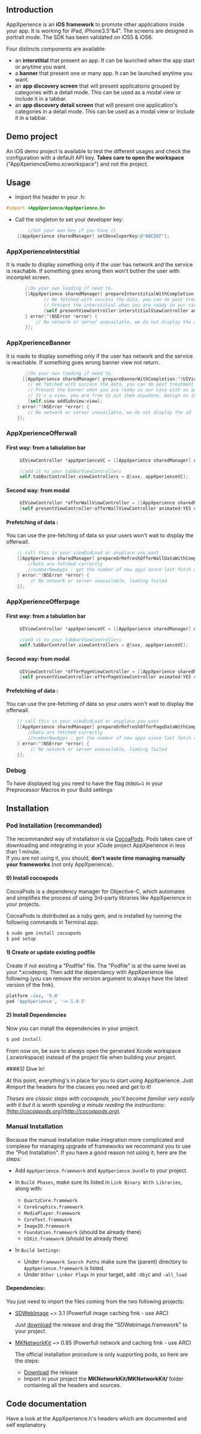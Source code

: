 ## Introduction
AppXperience is an **iOS framework** to promote other applications inside your app. It is working for iPad, iPhone3.5"&4". The screens are designed in portrait mode.
The SDK has been validated on iOS5 & iOS6.

Four distincts components are available:
  - an **interstitial** that present an app. It can be launched when the app start or anytime you want. 
  - a **banner** that present one or many app. It can be launched anytime you want.
  - an **app discovery screen** that will present applications grouped by categories with a detail mode. This can be used as a modal view or include it in a tabbar.
  - an **app discovery detail screen** that will present one application's categories in a detail mode. This can be used as a modal view or include it in a tabbar.

## Demo project
An iOS demo project is available to test the different usages and check the configuration with a default API key. 
**Takes care to open the workspace** ("AppXperienceDemo.xcworkspace") and not the project.

## Usage

- Import the header in your .h:
``` objective-c
#import <AppXperience/AppXperience.h>
```

- Call the singleton to set your developer key:
``` objective-c
        //Set your own key if you have it
	[[AppXperience sharedManager] setDeveloperKey:@"ABCDEF"];
```

### AppXperienceInterstitial
It is made to display something only if the user has network and the service is reachable. If something goes wrong then won't bother the user with incomplet screen.

``` objective-c
       //Do your own loading if need to.
       [[AppXperience sharedManager] prepareInterstitialWithCompletion:^(UIViewController *interstitialViewController) {
              // We fetched with success the data, you can do post treatment data.
              // Present the interstitial when you are ready in our case with a presentViewController:
              [self presentViewController:interstitialViewController animated:YES completion:nil];
       } error:^(NSError *error) {
           // No network or server unavailable, we do not display the ad
       }];
```

### AppXperienceBanner
It is made to display something only if the user has network and the service is reachable. If something goes wrong banner view not return.

``` objective-c
       //Do your own loading if need to.
      [[AppXperience sharedManager] prepareBannerWithCompletion:^(UIView *view) {
        // We fetched with success the data, you can do post treatment data.
        // Present the banner when you are ready in our case with an addSubview:
        // It's a view, you are free to put them anywhere. Design on iPhone to be 640x100 and ipad:1536x122.
        [self.view addSubview:view];
    } error:^(NSError *error) {
        // No network or server unavailable, we do not display the ad
    }];
```


### AppXperienceOfferwall

#### First way: from a tabulation bar

``` objective-c
     UIViewController *appXperienceVC = [[AppXperience sharedManager] offerWallViewControllerFromTabBar];

     //add it to your tabBarViewControllers
     self.tabBarController.viewControllers = @[xxx, appXperienceVC];
```

#### Second way: from modal

``` objective-c
     UIViewController *offerWallViewController = [[AppXperience sharedManager] offerWallViewControllerFromModal];
     [self presentViewController:offerWallViewController animated:YES completion:nil];
```

#### Prefetching of data : 
You can use the pre-fetching of data so your users won't wait to display the offerwall.

``` objective-c
    // call this in your viewDidLoad or anyplace you want
    [[AppXperience sharedManager] prepareOrRefreshOfferWallDataWithCompletion:^(NSNumber *numberNewApps) {
        //Data are fetched correctly
        //numberNewApps : get the number of new apps since last fetch of data. Use this to notify the user. 
    } error:^(NSError *error) {
         // No network or server unavailable, loading failed
    }];
```

### AppXperienceOfferpage

#### First way: from a tabulation bar

``` objective-c
     UIViewController *appXperienceVC = [[AppXperience sharedManager] offerPageViewControllerFromTabBar];

     //add it to your tabBarViewControllers
     self.tabBarController.viewControllers = @[xxx, appXperienceVC];
```

#### Second way: from modal

``` objective-c
     UIViewController *offerPageViewController = [[AppXperience sharedManager] offerPageViewControllerFromModal];
     [self presentViewController:offerPageViewController animated:YES completion:nil];
```

#### Prefetching of data : 
You can use the pre-fetching of data so your users won't wait to display the offerwall.

``` objective-c
    // call this in your viewDidLoad or anyplace you want
    [[AppXperience sharedManager] prepareOrRefreshOfferPageDataWithCompletion:^(NSNumber *numberNewApps) {
        //Data are fetched correctly
        //numberNewApps : get the number of new apps since last fetch of data. Use this to notify the user. 
    } error:^(NSError *error) {
         // No network or server unavailable, loading failed
    }];
```

### Debug
To have displayed log you need to have the flag `DEBUG=1` in your Preprocessor Macros in your Build settings

## Installation
### Pod Installation (recommanded)

The recommanded way of installation is via [CocoaPods](http://cocoapods.org). 
Pods takes care of downloading and integrating in your xCode project AppXperience in less than 1 minute.  
If you are not using it, you should, **don't waste time managing manually your frameworks** (not only AppXperience).

#### 0) Install cocoapods

CocoaPods is a dependency manager for Objective-C, which automates and simplifies the process of using 3rd-party libraries like AppXperience in your projects.

CocoaPods is distributed as a ruby gem, and is installed by running the following commands in Terminal.app:

``` bash
$ sudo gem install cocoapods
$ pod setup
```

#### 1) Create or update existing podfile

Create if not existing a "Podfile" file. The "Podfile" is at the same level as your *.xcodeproj.
Then add the dependancy with AppXperience like following (you can remove the version argument to always have the latest version of the fmk).

``` ruby
platform :ios, '5.0'
pod 'AppXperience', '~> 1.9.5'
```

#### 2) Install Dependencies

Now you can install the dependencies in your project:

``` bash
$ pod install
```

From now on, be sure to always open the generated Xcode workspace (.xcworkspace) instead of the project file when building your project.

####3) Dive In!

At this point, everything's in place for you to start using AppXperience. Just #import the headers for the classes you need and get to it!

_Theses are classic steps with cocoapods, you'll become familiar very easily with it but it is worth spending a minute reading the instructions: [http://cocoapods.org](http://cocoapods.org)._


### Manual Installation
Because the manual installation make integration more complicated and complexe for managing upgrade of frameworks we recommand you to use the "Pod Installation". If you have a good reason not using it, here are the steps:

- Add `AppXperience.framework` and `AppXperience.bundle` to your project.
- In `Build Phases`, make sure its listed in `Link Binary With Libraries`, along with:
  - `QuartzCore.framework`
  - `CoreGraphics.framework`
  - `MediaPlayer.framework`
  - `CoreText.framework`
  - `ImageIO.framework`
  - `Foundation.framework` (should be already there)
  - `UIKit.framework` (should be already there)
  
- In `Build Settings`:
  - Under `Framework Search Paths` make sure the (parent) directory to `AppXperience.framework` is listed.
  - Under `Other Linker Flags` in your target, add `-ObjC` and `-all_load`

#### Dependencies:

You just need to import the files coming from the two following projects:

 - [SDWebImage](https://github.com/rs/SDWebImage#installation) ~> 3.1 (Powerfull image caching fmk - use ARC)
 
   Just [download](https://github.com/rs/SDWebImage/releases) the release and drag the "SDWebImage.framework" to your project.
   
   
 - [MKNetworkKit](https://github.com/MugunthKumar/MKNetworkKit) ~> 0.85 (Powerfull network and caching  fmk - use ARC)

   The official installation procedure is only supporting pods, so here are the steps:
   - [Download](https://github.com/MugunthKumar/MKNetworkKit/releases/) the release
   - Import in your project the **MKNetworkKit/MKNetworkKit/** folder containing all the headers and sources.
  

## Code documentation
Have a look at the AppXperience.h's headers which are documented and self explanatory.